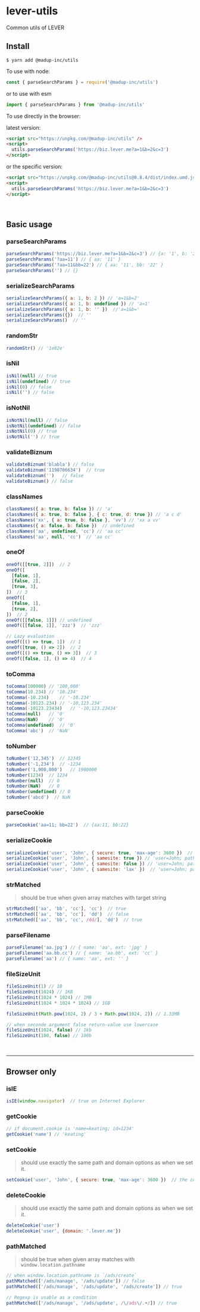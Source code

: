# lever-utils
Common utils of LEVER

## Install

```
$ yarn add @madup-inc/utils
```

To use with node:

```js
const { parseSearchParams } = require('@madup-inc/utils')
```

or to use with esm

```js
import { parseSearchParams } from '@madup-inc/utils'
```


To use directly in the browser:

latest version:
```html
<script src="https://unpkg.com/@madup-inc/utils" />
<script>
  utils.parseSearchParams('https://biz.lever.me?a=1&b=2&c=3') 
</script>
```

or the specific version:

```html
<script src="https://unpkg.com/@madup-inc/utils@0.8.4/dist/index.umd.js" />
<script>
  utils.parseSearchParams('https://biz.lever.me?a=1&b=2&c=3') 
</script>
```

<br />

## Basic usage

### parseSearchParams
```js
parseSearchParams('https://biz.lever.me?a=1&b=2&c=3') // {a: '1', b: '2', c: '3'}
parseSearchParams('?aa=11') // { aa: '11' } 
parseSearchParams('?aa=11&bb=22') // { aa: '11', bb: '22' }
parseSearchParams('') // {}
```

### serializeSearchParams
```js
serializeSearchParams({ a: 1, b: 2 }) // 'a=1&b=2'
serializeSearchParams({ a: 1, b: undefined }) // 'a=1'
serializeSearchParams({ a: 1, b: '' })  //'a=1&b='
serializeSearchParams({})  // ''
serializeSearchParams()  // ''
```

### randomStr
```js
randomStr() // '1e82e'
```

### isNil
```js
isNil(null) // true
isNil(undefined) // true
isNil(0) // false
isNil('') // false
```

### isNotNil
```js
isNotNil(null) // false
isNotNil(undefined) // false
isNotNil(0) // true
isNotNil('') // true
```

### validateBiznum
```js
validateBiznum('blabla') // false
validateBiznum('1198706634')  // true
validateBiznum('')   // false
validateBiznum() // false
```

### classNames
```js
classNames({ a: true, b: false }) // 'a'
classNames({ a: true, b: false }, { c: true, d: true }) // 'a c d'
classNames('xx', { a: true, b: false }, 'vv') // 'xx a vv'
classNames({ a: false, b: false })  // undefined
classNames('aa', undefined, 'cc') // 'aa cc'
classNames('aa', null, 'cc')  // 'aa cc'
```

### oneOf
```js
oneOf([[true, 2]])  // 2
oneOf([
  [false, 1],
  [false, 2],
  [true, 3],
])  // 3
oneOf([
  [false, 1],
  [true, 2],
])  // 2
oneOf([[false, 1]]) // undefined
oneOf([[false, 1]], 'zzz')  // 'zzz'

// Lazy evaluation
oneOf([() => true, 1])  // 1
oneOf([true, () => 2])  // 2
oneOf([() => true, () => 3])  // 3
oneOf([false, 1], () => 4)  // 4
```

### toComma
```js
toComma(100000)	// '100,000'
toComma(10.234)	// '10.234'
toComma(-10.234)	// '-10.234'
toComma(-10123.234)	// '-10,123.234'
toComma(-10123.23434)	// '-10,123.23434'
toComma(null)	// '0'
toComma(NaN)	// '0'
toComma(undefined)	// '0'
toComma('abc')	// 'NaN'
```

### toNumber
```js
toNumber('12,345')	// 12345
toNumber('-1,234')  // -1234
toNumber('1,900,000')	// 1900000
toNumber(1234)	// 1234
toNumber(null)	// 0
toNumber(NaN)	// 0
toNumber(undefined)	// 0
toNumber('abcd')  // NaN
```

### parseCookie
```js
parseCookie('aa=11; bb=22')  // {aa:11, bb:22}
```

### serializeCookie
```js
serializeCookie('user', 'John', { secure: true, 'max-age': 3600 })  // 'user=John; path=/; secure; max-age=3600'
serializeCookie('user', 'John', { samesite: true }) // 'user=John; path=/; samesite'
serializeCookie('user', 'John', { samesite: false }) // 'user=John; path=/'
serializeCookie('user', 'John', { samesite: 'lax' })  // 'user=John; path=/; samesite=lax'
```

### strMatched
> should be true when given array matches with target string
```js
strMatched(['aa', 'bb', 'cc'], 'cc')  // true
strMatched(['aa', 'bb', 'cc'], 'dd')  // false
strMatched(['aa', 'bb', 'cc', /dd/], 'dd')  // true
```

### parseFilename
```js
parseFilename('aa.jpg') // { name: 'aa', ext: 'jpg' }
parseFilename('aa.bb.cc') // { name: 'aa.bb', ext: 'cc' }
parseFilename('aa') // { name: 'aa', ext: '' }
```

### fileSizeUnit
```js
fileSizeUnit(1) // 1B
fileSizeUnit(1024) // 1KB
fileSizeUnit(1024 * 1024) // 1MB
fileSizeUnit(1024 * 1024 * 1024) // 1GB

fileSizeUnit(Math.pow(1024, 2) / 3 + Math.pow(1024, 2)) // 1.33MB

// when seconde argument false return-value use lowercase
fileSizeUnit(1024, false) // 1kb
fileSizeUnit(100, false) // 100b
```

<br/>

---
## Browser only

### isIE
```js
isIE(window.navigator)  // true on Internet Explorer
```

### getCookie
```js
// if document.cookie is 'name=keating; id=1234'
getCookie('name') // 'keating'
```

### setCookie
> should use exactly the same path and domain options as when we set it.
```js
setCookie('user', 'John', { secure: true, 'max-age': 3600 })  // the cookie is set
```

### deleteCookie
> should use exactly the same path and domain options as when we set it.
```js
deleteCookie('user')
deleteCookie('user', {domain: '.lever.me'})
```

### pathMatched
> should be true when given array matches with `window.location.pathname`
```js
// when window.location.pathname is `/ads/create`
pathMatched(['/ads/manage', '/ads/update']) // false
pathMatched(['/ads/manage', '/ads/update', '/ads/create']) // true

// Regexp is usable as a condition
pathMatched(['/ads/manage', '/ads/update', /\/ads\/.+/]) // true
```

